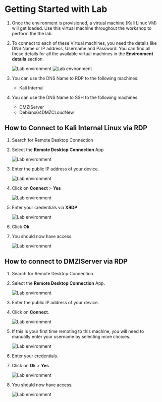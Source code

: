 # Getting Started with Lab

1. Once the environment is provisioned, a virtual machine (Kali Linux VM) will get loaded. Use this virtual machine throughout the workshop to perform the the lab.
 
1. To connect to each of these Virtual machines, you need the details like DNS Name or IP address, Username and Password. You can find all these details for all the available virtual machines in the **Environment details** section.
   
   ![](images/details-1.png "Lab environment")
   ![](images/labenv-1.png "Lab environment")
   
1. You can use the DNS Name to RDP to the following machines:

    * Kali Internal
    
1. You can use the DNS Name to SSH to the following machines:
   
    * DMZIServer
    * Debianx64DMZCLoudNew
    
## How to Connect to Kali Internal Linux via RDP

1. Search for Remote Desktop Connection 

2. Select the **Remote Desktop Connection** App
   
   ![](images/rdp.png "Lab environment")

3. Enter the public IP address of your device.

   ![](images/connect.png "Lab environment")

4. Click on **Connect** > **Yes** 
   
   ![](images/yes.png "Lab environment")

5. Enter your credentials via **XRDP**
   
   ![](images/xrdp.png "Lab environment")

5. Click **Ok**

6. You should now have access
   
   ![](images/details-1.png "Lab environment")

## How to connect to DMZIServer via RDP

1. Search for Remote Desktop Connection. 

2. Select the **Remote Desktop Connection** App.
   
   ![](images/rdp.png "Lab environment")

3. Enter the public IP address of your device.

4. Click on **Connect**.

   ![](images/connect.png "Lab environment")

5. If this is your first time remoting to this machine, you will need to manually enter your username by selecting more choices.

    ![](images/morechoice.png "Lab environment")

6. Enter your credentials.

7. Click on **Ok** > **Yes**

   ![](images/userpass.png "Lab environment")

8. You should now have access.
   
   ![](images/win.png "Lab environment")
